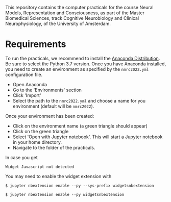 This repository contains the computer practicals for the course
Neural Models, Representation and Consciousness, as part of the 
Master Biomedical Sciences, track Cognitive Neurobiology and Clinical Neurophysiology, 
of the University of Amsterdam. 

# Requirements

To run the practicals, we recommend to install the [Anaconda Distribution](https://www.anaconda.com/download/). Be sure to select the Python 3.7 version. Once you have Anaconda installed, you need to create an environment as specified by the `nmrc2022.yml` configuration file. 

- Open Anaconda
- Go to the 'Environments' section
- Click 'Import'
- Select the path to the `nmrc2022.yml` and choose a name for you environment (default will be `nmrc2022`).

Once your environment has been created:
- Click on the environment name (a green triangle should appear)
- Click on the green triangle
- Select 'Open with Jupyter notebook'. This will start a Jupyter notebook in your home directory. 
- Navigate to the folder of the practicals. 

In case you get 

```Widget Javascript not detected```

You may need to enable the widget extension with 

```$ jupyter nbextension enable --py --sys-prefix widgetsnbextension```

```$ jupyter nbextension enable --py widgetsnbextension```
